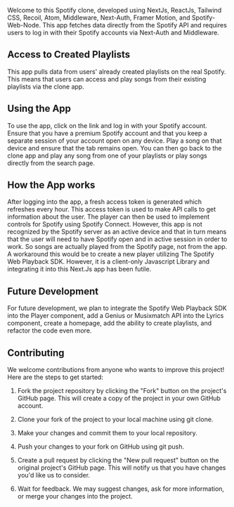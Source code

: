 Welcome to this Spotify clone, developed using NextJs, ReactJs, Tailwind CSS, Recoil, Atom, Middleware, Next-Auth, Framer Motion, and Spotify-Web-Node. This app fetches data directly from the Spotify API and requires users to log in with their Spotify accounts via Next-Auth and Middleware.

## Access to Created Playlists
This app pulls data from users' already created playlists on the real Spotify. This means that users can access and play songs from their existing playlists via the clone app.

## Using the App
To use the app, click on the link and log in with your Spotify account. Ensure that you have a premium Spotify account and that you keep a separate session of your account open on any device. Play a song on that device and ensure that the tab remains open. You can then go back to the clone app and play any song from one of your playlists or play songs directly from the search page.

## How the App works
After logging into the app, a fresh access token is generated which refreshes every hour. This access token is used to make API calls to get information about the user. The player can then be used to implement controls for Spotify using Spotify Connect. However, this app is not recognized by the Spotify server as an active device and that in turn means that the user will need to have Spotify open and in active session in order to work. So songs are actually played from the Spotify page, not from the app. 
A workaround this would be to create a new player utilizing The Spotify Web Playback SDK. However, it is a client-only Javascript Library and integrating it into this Next.Js app has been futile.

## Future Development
For future development, we plan to integrate the Spotify Web Playback SDK into the Player component, add a Genius or Musixmatch API into the Lyrics component, create a homepage, add the ability to create playlists, and refactor the code even more.

## Contributing
We welcome contributions from anyone who wants to improve this project! Here are the steps to get started:

1. Fork the project repository by clicking the "Fork" button on the project's GitHub page. This will create a copy of the project in your own GitHub account.

1. Clone your fork of the project to your local machine using git clone.

1. Make your changes and commit them to your local repository.

1. Push your changes to your fork on GitHub using git push.

1. Create a pull request by clicking the "New pull request" button on the original project's GitHub page. This will notify us that you have changes you'd like us to consider.

1. Wait for feedback. We may suggest changes, ask for more information, or merge your changes into the project.
